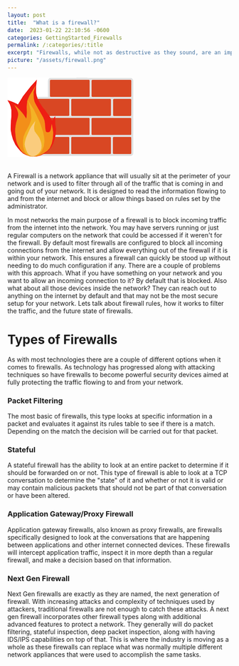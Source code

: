 ```yaml
---
layout: post
title:  "What is a firewall?"
date:  2023-01-22 22:10:56 -0600
categories: GettingStarted_Firewalls
permalink: /:categories/:title
excerpt: "Firewalls, while not as destructive as they sound, are an important part of keeping a network secure and ensuring only allowed traffic can get through."
picture: "/assets/firewall.png"
---
```


 <div style=img><img src="/assets/firewall.png"></div>

<br>

A Firewall is a network appliance that will usually sit at the perimeter of your network and is used to filter through all of the traffic that is coming in and going out of your network. It is designed to read the information flowing to and from the internet and block or allow things based on rules set by the administrator.

In most networks the main purpose of a firewall is to block incoming traffic from the internet into the network. You may have servers running or just regular computers on the network that could be accessed if it weren't for the firewall. By default most firewalls are configured to block all incoming connections from the internet and allow everything out of the firewall if it is within your network. This ensures a firewall can quickly be stood up without needing to do much configuration if any. There are a couple of problems with this approach. What if you have something on your network and you want to allow an incoming connection to it? By default that is blocked. Also what about all those devices inside the network? They can reach out to anything on the internet by default and that may not be the most secure setup for your network. Lets talk about firewall rules, how it works to filter the traffic, and the future state of firewalls.

# Types of Firewalls
As with most technologies there are a couple of different options when it comes to firewalls. As technology has progressed along with attacking techniques so have firewalls to become powerful security devices aimed at fully protecting the traffic flowing to and from your network.

### Packet Filtering
The most basic of firewalls, this type looks at specific information in a packet and evaluates it against its rules table to see if there is a match. Depending on the match the decision will be carried out for that packet. 

### Stateful
A stateful firewall has the ability to look at an entire packet to determine if it should be forwarded on or not. This type of firewall is able to look at a TCP conversation to determine the "state" of it and whether or not it is valid or may contain malicious packets that should not be part of that conversation or have been altered.

### Application Gateway/Proxy Firewall
Application gateway firewalls, also known as proxy firewalls, are firewalls specifically designed to look at the conversations that are happening between applications and other internet connected devices. These firewalls will intercept application traffic, inspect it in more depth than a regular firewall, and make a decision based on that information.

### Next Gen Firewall
Next Gen firewalls are exactly as they are named, the next generation of firewall. With increasing attacks and complexity of techniques used by attackers, traditional firewalls are not enough to catch these attacks. A next gen firewall incorporates other firewall types along with additional advanced features to protect a network. They generally will do packet filtering, stateful inspection, deep packet inspection, along with having IDS/IPS capabilities on top of that. This is where the industry is moving as a whole as these firewalls can replace what was normally multiple different network appliances that were used to accomplish the same tasks.